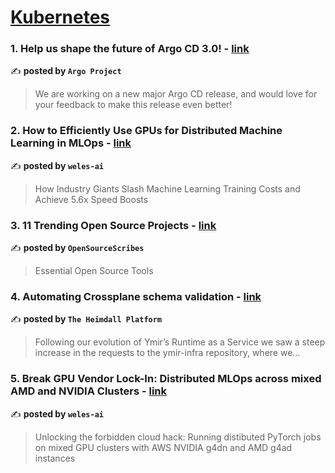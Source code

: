 
<h1><a href=https://medium.com/tag/kubernetes/recommended target="_blank" rel="noopener noreferrer">Kubernetes</a></h1>
<h3>1. Help us shape the future of Argo CD 3.0! - <a href="https://medium.com/argo-project/help-us-shape-the-future-of-argo-cd-3-0-ebc670413312" target="_blank" rel="noopener noreferrer">link</a></h3>

✍️ **posted by `Argo Project`**

<blockquote>We are working on a new major Argo CD release, and would love for your feedback to make this release even better!</blockquote>

<h3>2. How to Efficiently Use GPUs for Distributed Machine Learning in MLOps - <a href="https://medium.com/weles-ai/how-to-efficiently-use-gpus-for-distributed-machine-learning-in-mlops-94add9801a2b" target="_blank" rel="noopener noreferrer">link</a></h3>

✍️ **posted by `weles-ai`**

<blockquote>How Industry Giants Slash Machine Learning Training Costs and Achieve 5.6x Speed Boosts</blockquote>

<h3>3. 11 Trending Open Source Projects - <a href="https://medium.com/sourcescribes/11-trending-open-source-projects-73e1d7eaa39a" target="_blank" rel="noopener noreferrer">link</a></h3>

✍️ **posted by `OpenSourceScribes`**

<blockquote>Essential Open Source Tools</blockquote>

<h3>4. Automating Crossplane schema validation - <a href="https://medium.com/the-heimdall-platform/automating-crossplane-schema-validation-4c3ccadfef0b" target="_blank" rel="noopener noreferrer">link</a></h3>

✍️ **posted by `The Heimdall Platform`**

<blockquote>Following our evolution of Ymir’s Runtime as a Service we saw a steep increase in the requests to the ymir-infra repository, where we…</blockquote>

<h3>5. Break GPU Vendor Lock-In: Distributed MLOps across mixed AMD and NVIDIA Clusters - <a href="https://medium.com/weles-ai/break-gpu-vendor-lock-in-distributed-mlops-across-mixed-amd-and-nvidia-clusters-9cf5e1af767f" target="_blank" rel="noopener noreferrer">link</a></h3>

✍️ **posted by `weles-ai`**

<blockquote>Unlocking the forbidden cloud hack: Running distibuted PyTorch jobs on mixed GPU clusters with AWS NVIDIA g4dn and AMD g4ad instances</blockquote>

